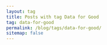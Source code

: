 ```yaml
---
layout: tag
title: Posts with tag Data for Good
tag: data-for-good
permalink: /blog/tags/data-for-good/
sitemap: false
---
```

